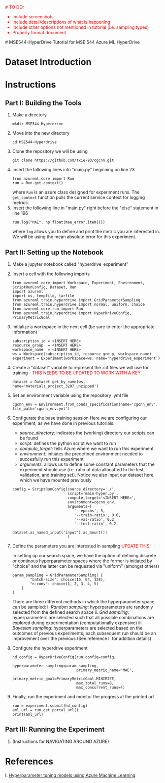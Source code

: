 <font color="red"># TO DO: 
- Include screenshots
- Include detail/descriptions of what is happening
- Include other options not mentioned in tutorial (i.e. sampling types)
- Properly format document 
</font>
# MSE544-HyperDrive
Tutorial for MSE 544 Azure ML HyperDrive  

# Dataset Introduction

# Instructions
## Part I: Building the Tools
1. Make a directory 
    ``` 
    mkdir MSE544-Hyperdrive
    ```
2. Move into the new directory
    ```
    cd MSE544-Hyperdrive
    ```
3. Clone the repository we will be using
    ```
    git clone https://github.com/txie-93/cgcnn.git
    ```
4. Insert the following lines into "main.py" beginning on line 23
    ```
    from azureml.core import Run
    run = Run.get_context()
    ```
    where ```Run``` is an azure class designed for experiment runs. The ```get_context``` function pulls the current service context for logging metrics. 
5. Insert the following line in "main.py" right before the "else" statement in line 196
    ```
    run.log("MAE", np.float(mae_error.item()))
    ```
    where ```log``` allows you to define and print the metric you are interested in. We will be using the mean absolute error for this experiment.
## Part II: Setting up the Notebook
1. Make a jupyter notebook called "hyperdrive_experiment"
2. Insert a cell with the following imports
    ```
    from azureml.core import Workspace, Experiment, Environment, ScriptRunConfig, Dataset, Run
    import azureml
    import os, tempfile, tarfile
    from azureml.train.hyperdrive import GridParameterSampling
    from azureml.train.hyperdrive import normal, uniform, choice
    from azureml.core.run import Run
    from azureml.train.hyperdrive import HyperDriveConfig, PrimaryMetricGoal
    ```
3. Initialize a workspace in the next cell (be sure to enter the appropriate information)
    ```
    subscription_id = <INSERT HERE>
    resource_group  = <INSERT HERE>
    workspace_name  = <INSERT HERE>
    ws = Workspace(subscription_id, resource_group, workspace_name)
    experiment = Experiment(workspace=ws, name='hyperdrive_experiment')
    ```
4. Create a "dataset" variable to represent the .cif files we will use for training - <font color="red">THIS NEEDS TO BE UPDATED TO WORK WITH A KEY</font>
    ```
    dataset = Dataset.get_by_name(ws, name='materials_project_3207_unzipped')
    ```
5. Set an environment variable using the repository .yml file
    ```
    cgcnn_env = Environment.from_conda_specification(name='cgcnn_env', file_path='cgcnn_env.yml')
    ```
6. Configurate the base training session
    Here we are configuring our experiment, as we have done in previous tutorials.
    - *source_directory:* indicates the (working) directory our scripts can be found
    - *script:* defines the python script we want to run
    - *compute_target:* tells Azure where we want to run this experiment
    - *environment:* initiates the predefined environment needed to succesfully run this experiment
    - *arguments:* allows us to define some constant parameters that the experiment should use (i.e. ratio of data allocatted to the test, validation, and training set). Notice we also input our dataset here, which we have mounted previously
    ```
    config = ScriptRunConfig(source_directory='./',   
                             script='main-hyper.py',       
                             compute_target='<INSERT HERE>', 
                             environment=cgcnn_env,
                             arguments=[
                                '--epochs', 5,
                                '--train-ratio', 0.6,
                                '--val-ratio', 0.2,
                                '--test-ratio', 0.2, 
                                 dataset.as_named_input('input').as_mount()]                   
                             )
    ```
7. Define the parameters you are interested in sampling <font color="red"> UPDATE THIS</font> 

    In setting up our search space, we have the option of defining discrete or continous hyperparameter spaces where the former is initiated by "choice" and the latter can be requested via "uniform" (amongst others)
    ```
    param_sampling = GridParameterSampling( {
            "batch-size": choice(16, 64, 128),
            "n-conv": choice(1, 2, 3, 4, 5)
        }
    )
    ```

    There are three different methods in which the hyperparameter space can be sampled: 
    i. *Random sampling*: hyperparameters are randomly selected from the defined search space 
    ii. *Grid sampling*: hyperparameters are selected such that all possible combinations are explored during experimentation (computationally expensive)
    iii. *Bayesian sampling*: hyperparameters are selected based on the outcomes of previous experiments; each subsequent run should be an improvement over the previous
    (See reference I. for addition details)
8. Configure the hyperdrive experiment
    ```
    hd_config = HyperDriveConfig(run_config=config,
                                 hyperparameter_sampling=param_sampling,
                                 primary_metric_name="MAE",
                                 primary_metric_goal=PrimaryMetricGoal.MINIMIZE,
                                 max_total_runs=8,
                                 max_concurrent_runs=4)
    ```
9. Finally, run the experiment and monitor the progress at the printed url
    ```
    run = experiment.submit(hd_config)
    aml_url = run.get_portal_url()
    print(aml_url)
    ```

## Part III: Running the Experiment
1. (Instructions for NAVIGATING AROUND AZURE)
# References
I. [Hyperparameter tuning models using Azure Machine Learning](https://docs.microsoft.com/en-us/azure/machine-learning/how-to-tune-hyperparameters#define-search-space)